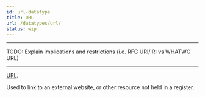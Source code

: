 ```yaml
---
id: url-datatype
title: URL
url: /datatypes/url/
status: wip
---
```


***
TODO: Explain implications and restrictions (i.e. RFC URI/IRI vs WHATWG URL)
***

[URL](@url).

Used to link to an external website, or other resource not held in a register.

